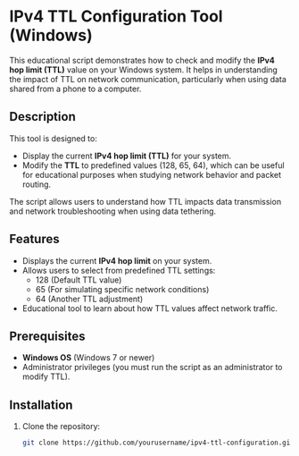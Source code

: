 # IPv4 TTL Configuration Tool (Windows)

This educational script demonstrates how to check and modify the **IPv4 hop limit (TTL)** value on your Windows system. It helps in understanding the impact of TTL on network communication, particularly when using data shared from a phone to a computer.

## Description

This tool is designed to:
- Display the current **IPv4 hop limit (TTL)** for your system.
- Modify the **TTL** to predefined values (128, 65, 64), which can be useful for educational purposes when studying network behavior and packet routing.
  
The script allows users to understand how TTL impacts data transmission and network troubleshooting when using data tethering.

## Features

- Displays the current **IPv4 hop limit** on your system.
- Allows users to select from predefined TTL settings:
  - 128 (Default TTL value)
  - 65 (For simulating specific network conditions)
  - 64 (Another TTL adjustment)
- Educational tool to learn about how TTL values affect network traffic.

## Prerequisites

- **Windows OS** (Windows 7 or newer)
- Administrator privileges (you must run the script as an administrator to modify TTL).

## Installation

1. Clone the repository:
   ```bash
   git clone https://github.com/yourusername/ipv4-ttl-configuration.git
